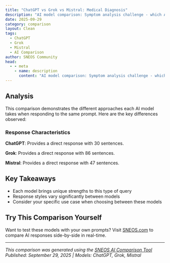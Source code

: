 ```yaml
---
title: "ChatGPT vs Grok vs Mistral: Medical Diagnosis"
description: "AI model comparison: Symptom analysis challenge - which AI provides the most accurate diagnosis?..."
date: 2025-09-29
category: comparison
layout: Clean
tags:
  - ChatGPT
  - Grok
  - Mistral
  - AI Comparison
author: SNEOS Community
head:
  - - meta
    - name: description
      content: "AI model comparison: Symptom analysis challenge - which AI provides the most accurate diagnosis?..."
---
```


<ChatComparison
  title="ChatGPT vs Grok vs Mistral: Medical Diagnosis"
  prompt="Symptom analysis challenge - which AI provides the most accurate diagnosis?"
  :responses='{
    "ChatGPT": "When it comes to symptom analysis and medical diagnosis, several AI platforms and tools have been developed, each with varying degrees of accuracy, specificity, and usability. Here\u2019s an overview of some of the most well-known AI symptom checkers and diagnostic tools, along with considerations on their accuracy:\n\n1. **Ada Health**  \n   - Uses a sophisticated AI and a large medical knowledge base to analyze symptoms and suggest possible conditions.  \n   - Widely praised for ease of use and accuracy in various validation studies.  \n   - Provides detailed questions that adapt to patient responses for better precision.\n\n2. **Babylon Health**  \n   - Combines AI with telemedicine services.  \n   - Uses a chatbot to assess symptoms and advise users on next steps.  \n   - Has been used in NHS trials with mixed results but continuously improving.\n\n3. **Mayo Clinic Symptom Checker**  \n   - Not strictly AI-based but uses a rule-based system and expert knowledge from Mayo Clinic.  \n   - Reliable for general guidance but less adaptive compared to AI-driven tools.\n\n4. **IBM Watson Health (Medical Sieve and others)**  \n   - Known for analyzing medical literature and helping with complex diagnostics, especially in oncology.  \n   - Less focused on general symptom checking apps for consumers.\n\n5. **Your.MD**  \n   - AI-driven symptom checker that provides triage advice and possible conditions.  \n   - Has shown competitive accuracy in independent studies.\n\n**Accuracy Considerations:**  \n- Studies indicate that no AI symptom checker matches the diagnostic accuracy of a trained physician, but they can serve as helpful preliminary tools.  \n- Accuracy varies by condition; common and well-documented diseases are diagnosed more accurately than rare or complex ones.  \n- The quality of user input greatly affects results. Precise and complete symptom descriptions lead to better outputs.  \n- Combining AI symptom checkers with professional medical consultation is best practice.\n\n**Summary:**  \nCurrently, **Ada Health** often ranks among the most accurate AI symptom checkers in independent validation studies. However, tools like **Babylon Health** and **Your.MD** are also notable contenders. For complex conditions, IBM Watson Health and specialized clinical decision support systems may outperform general symptom checkers.\n\nIf you want a recommendation: start with Ada Health for symptom analysis, but always follow up with a healthcare professional for diagnosis and treatment.\n\nWould you like me to provide details on a specific AI tool or comparison data?",
    "Grok": "Creating a \u0022Symptom Analysis Challenge\u0022 to determine which AI provides the most accurate diagnosis is a complex but fascinating idea. I\u0027ll break this down into steps to design such a challenge, key considerations for evaluating AI systems, and how to interpret the results. Then, I\u0027ll discuss some existing AI tools in the medical diagnosis space and their strengths. Note that I\u0027m not a medical professional, and this response is for informational and experimental purposes only\u2014real diagnoses should always involve healthcare providers.\n\n### Designing a Symptom Analysis Challenge\nTo objectively compare AI systems for symptom-based diagnosis, you\u0027d need a structured framework to test their performance. Here\u0027s how such a challenge could be set up:\n\n1. **Dataset Creation**:\n   - Compile a standardized dataset of patient cases with detailed symptom descriptions, medical histories, demographics, and confirmed diagnoses (ground truth) from verified medical sources.\n   - Include a variety of cases: common conditions (e.g., flu, migraines), rare diseases, and overlapping symptom profiles (e.g., chest pain could indicate heart issues or anxiety).\n   - Ensure diversity in age, gender, and ethnicity to test for bias.\n\n2. **Input Format**:\n   - Standardize how symptoms are presented to each AI (e.g., text input like \u0022I have a fever, cough, and fatigue for 3 days\u0022).\n   - Include different levels of detail (vague vs. specific descriptions) to test adaptability.\n\n3. **Evaluation Metrics**:\n   - **Accuracy**: How often does the AI\u0027s top diagnosis (or top 3 diagnoses) match the ground truth?\n   - **Sensitivity and Specificity**: Does the AI correctly identify serious conditions (sensitivity) while avoiding false positives (specificity)?\n   - **Explainability**: Does the AI provide reasoning for its diagnosis (e.g., linking specific symptoms to a condition)?\n   - **User Safety**: Does the AI flag potentially life-threatening conditions and recommend seeking medical help?\n   - **Bias and Fairness**: Does the AI perform equally well across diverse patient profiles?\n\n4. **Testing Environment**:\n   - Run each AI on the same set of test cases in a controlled setting.\n   - Blind the AI to the ground truth to prevent overfitting or data leakage.\n\n5. **Human Benchmark**:\n   - Include human clinicians (e.g., general practitioners) as a baseline to compare AI performance against human expertise.\n\n### Key AI Contenders for Medical Diagnosis\nSeveral AI systems and tools are currently used or researched for symptom analysis and diagnosis. Below are a few notable ones, along with their approaches and potential strengths/weaknesses:\n\n1. **IBM Watson Health**:\n   - **Approach**: Uses natural language processing (NLP) and a vast database of medical literature, clinical guidelines, and patient data to provide diagnostic suggestions.\n   - **Strengths**: Strong focus on evidence-based reasoning; can integrate with electronic health records (EHRs).\n   - **Weaknesses**: Early versions faced criticism for overhyped accuracy and limited real-world impact; requires extensive customization.\n\n2. **Google Health/DeepMind**:\n   - **Approach**: Leverages deep learning models trained on medical imaging and patient data to assist in diagnosis (e.g., detecting diabetic retinopathy or analyzing symptoms via search trends).\n   - **Strengths**: High accuracy in specific domains like imaging; massive data access through Google\u2019s ecosystem.\n   - **Weaknesses**: Less focus on general symptom analysis; privacy concerns with data handling.\n\n3. **Babylon Health**:\n   - **Approach**: A chatbot-based system that asks users about symptoms and uses AI to suggest possible conditions and triage (e.g., whether to see a doctor).\n   - **Strengths**: User-friendly interface; focuses on triage rather than definitive diagnosis, reducing overconfidence.\n   - **Weaknesses**: Mixed reviews on accuracy; controversy over missing serious conditions in some cases (e.g., UK trials).\n\n4. **Ada Health**:\n   - **Approach**: A symptom-checker app powered by AI that uses a probabilistic reasoning engine to suggest conditions based on user input.\n   - **Strengths**: Transparent about uncertainty (provides likelihoods for conditions); designed for layperson use.\n   - **Weaknesses**: Limited depth compared to systems used by clinicians; accuracy depends heavily on user input quality.\n\n5. **OpenAI\u0027s GPT Models (e.g., ChatGPT)**:\n   - **Approach**: General-purpose language models that can analyze symptom descriptions and provide educated guesses based on medical knowledge in their training data.\n   - **Strengths**: Excellent at natural language understanding and explaining reasoning in plain terms.\n   - **Weaknesses**: Not specifically trained for medical diagnosis; prone to \u0022hallucination\u0022 (fabricating information); lacks clinical validation.\n\n### Challenges and Ethical Considerations\n- **Data Limitations**: No AI can be fully accurate due to incomplete or biased training data. Many rare diseases lack sufficient data for reliable predictions.\n- **Overreliance Risk**: Users might treat AI suggestions as definitive diagnoses, delaying professional care for serious conditions.\n- **Regulation**: Medical AI tools must comply with regulations like the FDA (in the US) or CE marking (in Europe) for clinical use, which many consumer-facing apps lack.\n- **Bias**: AI systems may perform poorly for underrepresented groups if training data isn\u2019t diverse.\n- **Legal Liability**: If an AI misdiagnoses, who is accountable\u2014the developer, the user, or the healthcare system?\n\n### Hypothetical Results\nIf we ran a symptom analysis challenge today with the above AI systems, results would likely vary by use case:\n- **IBM Watson Health** might excel in complex, data-rich hospital settings but struggle with user-friendly symptom input from laypeople.\n- **Babylon Health** and **Ada Health** could perform well for common conditions and triage but falter with rare or ambiguous cases.\n- **Google Health** might dominate in specialized areas (e.g., imaging-based diagnosis) but be less relevant for general symptom analysis.\n- **ChatGPT** might provide coherent explanations but lack consistency and clinical reliability.\n\n### Real-World Evidence\nStudies and trials offer some insight into AI diagnostic performance:\n- A 2020 study in *The Lancet Digital Health* found that symptom-checker apps like Ada and Babylon had accuracy rates of 60-70% for common conditions but often missed serious diagnoses.\n- IBM Watson\u2019s oncology tool showed promise in suggesting treatment plans but had lower accuracy than expected in real-world settings (per 2018 reports from STAT News).\n- Human doctors, while not perfect, consistently outperform AI in ambiguous cases due to their ability to consider context and non-verbal cues (e.g., a 2022 study in *JAMA Network Open*).\n\n### Conclusion\nDetermining the \u0022most accurate\u0022 AI for diagnosis depends on the context\u2014whether it\u2019s for triage, specific diseases, or general symptom analysis. As of now, no single AI universally outperforms others or human clinicians across all scenarios. A challenge like this would reveal that tools like Ada or Babylon are safer for public use due to their cautious approach (focusing on triage), while systems like IBM Watson might be better in clinical settings with oversight.\n\nIf you\u2019re designing such a challenge, I recommend starting with a small, well-curated dataset of 100-200 cases, testing publicly available tools like Ada and ChatGPT, and comparing their outputs against a clinician\u2019s assessment. Would you like help setting up a mock test case or diving deeper into a specific AI\u2019s methodology? Also, are you looking at this from a research, developer, or consumer perspective?",
    "Mistral": "Determining which AI provides the most accurate diagnosis for symptom analysis involves considering several factors, including the AI\u0027s training data, algorithms, and the specific context in which it is used. Here are some of the leading AI systems known for their diagnostic capabilities:\n\n1. **IBM Watson Health**:\n   - **Strengths**: Known for its ability to process vast amounts of medical literature and patient data.\n   - **Applications**: Often used in oncology for personalized treatment recommendations.\n   - **Accuracy**: Highly dependent on the quality and relevance of the data it processes.\n\n2. **Google DeepMind Health**:\n   - **Strengths**: Utilizes advanced machine learning techniques, including deep learning.\n   - **Applications**: Has been applied to various medical fields, including ophthalmology and radiology.\n   - **Accuracy**: Known for high accuracy in specific tasks like diagnosing eye diseases from retinal scans.\n\n3. **Babylon Health**:\n   - **Strengths**: Focuses on primary care and symptom checking.\n   - **Applications**: Provides a chatbot interface for symptom analysis and triage.\n   - **Accuracy**: Claims high accuracy in symptom checking, but has faced some scrutiny and criticism.\n\n4. **Ada Health**:\n   - **Strengths**: Uses a comprehensive medical knowledge base and AI algorithms.\n   - **Applications**: Provides a symptom assessment tool for patients and healthcare providers.\n   - **Accuracy**: Generally well-regarded for its accuracy in symptom analysis and diagnostic suggestions.\n\n5. **IDx (IDx-DR)**:\n   - **Strengths**: FDA-cleared for diagnosing diabetic retinopathy.\n   - **Applications**: Specifically designed for ophthalmology.\n   - **Accuracy**: High accuracy in its specific application, as validated by clinical trials.\n\n6. **Buoy Health**:\n   - **Strengths**: Combines AI with clinical expertise.\n   - **Applications**: Provides a symptom checker and triage tool.\n   - **Accuracy**: Known for its user-friendly interface and generally accurate symptom analysis.\n\n7. **Infermedica**:\n   - **Strengths**: Uses a robust medical knowledge base and AI algorithms.\n   - **Applications**: Provides symptom checking and diagnostic support.\n   - **Accuracy**: Well-regarded for its accuracy and integration capabilities with healthcare systems.\n\n### Factors Affecting Accuracy:\n1. **Data Quality**: The accuracy of AI diagnoses heavily depends on the quality and comprehensiveness of the data used for training.\n2. **Algorithm Sophistication**: Advanced algorithms, such as deep learning, can improve diagnostic accuracy.\n3. **Specificity**: Some AI systems are highly specialized (e.g., IDx for diabetic retinopathy), which can enhance accuracy within their specific domain.\n4. **User Interface**: The ease of use and clarity of the interface can affect the accuracy of the input data, which in turn affects the diagnostic output.\n5. **Clinical Validation**: Systems that have undergone rigorous clinical validation and regulatory approval (e.g., FDA clearance) tend to be more reliable.\n\n### Conclusion:\nThe most accurate AI for symptom analysis will depend on the specific medical context and the quality of the data and algorithms used. For general symptom checking, systems like Ada Health and Buoy Health are well-regarded. For specialized applications, systems like IDx and Google DeepMind Health have shown high accuracy. It\u0027s essential to consider the specific needs and context when choosing an AI system for diagnostic purposes."
  }'
  published-date="16:28"
/>

## Analysis

This comparison demonstrates the different approaches each AI model takes when responding to the same prompt. Here are the key differences observed:

### Response Characteristics

**ChatGPT**: Provides a direct response with 30 sentences. 

**Grok**: Provides a direct response with 86 sentences. 

**Mistral**: Provides a direct response with 47 sentences. 

## Key Takeaways

- Each model brings unique strengths to this type of query
- Response styles vary significantly between models
- Consider your specific use case when choosing between these models

## Try This Comparison Yourself

Want to test these models with your own prompts? Visit [SNEOS.com](https://sneos.com) to compare AI responses side-by-side in real-time.

---

*This comparison was generated using the [SNEOS AI Comparison Tool](https://sneos.com)*
*Published: September 29, 2025 | Models: ChatGPT, Grok, Mistral*
